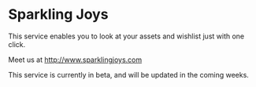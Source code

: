 # Sparkling Joys

This service enables you to look at your assets and wishlist just with one click.

Meet us at http://www.sparklingjoys.com

This service is currently in beta, and will be updated in the coming weeks.
